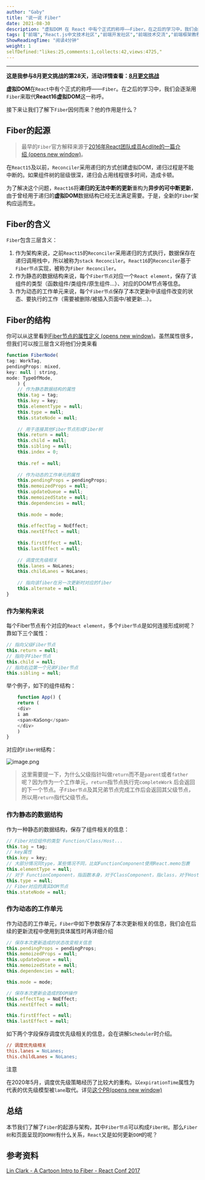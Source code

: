 ```yaml
---
author: "Gaby"
title: "说一说 Fiber"
date: 2021-08-30
description: "虚拟DOM 在 React 中有个正式的称呼——Fiber。在之后的学习中，我们会逐渐用`Fiber`来取代 React16虚拟DOM 这一称呼。"
tags: ["前端","React.js中文技术社区","前端开发社区","前端技术交流","前端框架教程","JavaScript 学习资源","CSS 技巧与最佳实践","HTML5 最新动态","前端工程师职业发展","开源前端项目","前端技术趋势"]
ShowReadingTime: "阅读4分钟"
weight: 1
selfDefined:"likes:25,comments:1,collects:42,views:4725,"
---
```

* * *

**这是我参与8月更文挑战的第28天，活动详情查看：[8月更文挑战](https://juejin.cn/post/6987962113788493831 "https://juejin.cn/post/6987962113788493831")**

**虚拟DOM**在`React`中有个正式的称呼——`Fiber`。在之后的学习中，我们会逐渐用`Fiber`来取代**React16虚拟DOM**这一称呼。

接下来让我们了解下`Fiber`因何而来？他的作用是什么？

Fiber的起源
--------

> 最早的`Fiber`官方解释来源于[2016年React团队成员Acdlite的一篇介绍 (opens new window)](https://link.juejin.cn?target=https%3A%2F%2Fgithub.com%2Facdlite%2Freact-fiber-architecture "https://github.com/acdlite/react-fiber-architecture")。

在`React15`及以前，`Reconciler`采用递归的方式创建虚拟DOM，递归过程是不能中断的。如果组件树的层级很深，递归会占用线程很多时间，造成卡顿。

为了解决这个问题，`React16`将**递归的无法中断的更新**重构为**异步的可中断更新**，由于曾经用于递归的**虚拟DOM**数据结构已经无法满足需要。于是，全新的`Fiber`架构应运而生。

Fiber的含义
--------

`Fiber`包含三层含义：

1.  作为架构来说，之前`React15`的`Reconciler`采用递归的方式执行，数据保存在递归调用栈中，所以被称为`stack Reconciler`。`React16`的`Reconciler`基于`Fiber节点`实现，被称为`Fiber Reconciler`。
2.  作为静态的数据结构来说，每个`Fiber节点`对应一个`React element`，保存了该组件的类型（函数组件/类组件/原生组件...）、对应的DOM节点等信息。
3.  作为动态的工作单元来说，每个`Fiber节点`保存了本次更新中该组件改变的状态、要执行的工作（需要被删除/被插入页面中/被更新...）。

Fiber的结构
--------

你可以从这里看到[Fiber节点的属性定义 (opens new window)](https://link.juejin.cn?target=https%3A%2F%2Fgithub.com%2Ffacebook%2Freact%2Fblob%2F1fb18e22ae66fdb1dc127347e169e73948778e5a%2Fpackages%2Freact-reconciler%2Fsrc%2FReactFiber.new.js%23L117 "https://github.com/facebook/react/blob/1fb18e22ae66fdb1dc127347e169e73948778e5a/packages/react-reconciler/src/ReactFiber.new.js#L117")。虽然属性很多，但我们可以按三层含义将他们分类来看

```js
function FiberNode(
tag: WorkTag,
pendingProps: mixed,
key: null | string,
mode: TypeOfMode,
    ) {
    // 作为静态数据结构的属性
    this.tag = tag;
    this.key = key;
    this.elementType = null;
    this.type = null;
    this.stateNode = null;
    
    // 用于连接其他Fiber节点形成Fiber树
    this.return = null;
    this.child = null;
    this.sibling = null;
    this.index = 0;
    
    this.ref = null;
    
    // 作为动态的工作单元的属性
    this.pendingProps = pendingProps;
    this.memoizedProps = null;
    this.updateQueue = null;
    this.memoizedState = null;
    this.dependencies = null;
    
    this.mode = mode;
    
    this.effectTag = NoEffect;
    this.nextEffect = null;
    
    this.firstEffect = null;
    this.lastEffect = null;
    
    // 调度优先级相关
    this.lanes = NoLanes;
    this.childLanes = NoLanes;
    
    // 指向该fiber在另一次更新时对应的fiber
    this.alternate = null;
}
```

### 作为架构来说

每个Fiber节点有个对应的`React element`，多个`Fiber节点`是如何连接形成树呢？靠如下三个属性：

```js
// 指向父级Fiber节点
this.return = null;
// 指向子Fiber节点
this.child = null;
// 指向右边第一个兄弟Fiber节点
this.sibling = null;
```

举个例子，如下的组件结构：

```js
    function App() {
    return (
    <div>
    i am
    <span>KaSong</span>
    </div>
    )
}
```

对应的`Fiber树`结构：

![image.png](/images/jueJin/7adecf71735e442.png)

> 这里需要提一下，为什么父级指针叫做`return`而不是`parent`或者`father`呢？因为作为一个工作单元，`return`指节点执行完`completeWork` 后会返回的下一个节点。子`Fiber节点`及其兄弟节点完成工作后会返回其父级节点，所以用`return`指代父级节点。

### 作为静态的数据结构

作为一种静态的数据结构，保存了组件相关的信息：

```js
// Fiber对应组件的类型 Function/Class/Host...
this.tag = tag;
// key属性
this.key = key;
// 大部分情况同type，某些情况不同，比如FunctionComponent使用React.memo包裹
this.elementType = null;
// 对于 FunctionComponent，指函数本身，对于ClassComponent，指class，对于HostComponent，指DOM节点tagName
this.type = null;
// Fiber对应的真实DOM节点
this.stateNode = null;
```

### 作为动态的工作单元

作为动态的工作单元，`Fiber`中如下参数保存了本次更新相关的信息，我们会在后续的更新流程中使用到具体属性时再详细介绍

```js
// 保存本次更新造成的状态改变相关信息
this.pendingProps = pendingProps;
this.memoizedProps = null;
this.updateQueue = null;
this.memoizedState = null;
this.dependencies = null;

this.mode = mode;

// 保存本次更新会造成的DOM操作
this.effectTag = NoEffect;
this.nextEffect = null;

this.firstEffect = null;
this.lastEffect = null;
```

如下两个字段保存调度优先级相关的信息，会在讲解`Scheduler`时介绍。

```ini
// 调度优先级相关
this.lanes = NoLanes;
this.childLanes = NoLanes;
```

注意

在2020年5月，调度优先级策略经历了比较大的重构。以`expirationTime`属性为代表的优先级模型被`lane`取代。详见[这个PR(opens new window)](https://link.juejin.cn?target=https%3A%2F%2Fgithub.com%2Ffacebook%2Freact%2Fpull%2F18796 "https://github.com/facebook/react/pull/18796")

总结
--

本节我们了解了`Fiber`的起源与架构，其中`Fiber节点`可以构成`Fiber树`。那么`Fiber树`和页面呈现的`DOM树`有什么关系，`React`又是如何更新`DOM`的呢？

参考资料
----

[Lin Clark - A Cartoon Intro to Fiber - React Conf 2017](https://link.juejin.cn?target=https%3A%2F%2Fwww.bilibili.com%2Fvideo%2FBV1it411p7v6%3Ffrom%3Dsearch%26seid%3D3508901752524570226 "https://www.bilibili.com/video/BV1it411p7v6?from=search&seid=3508901752524570226")
